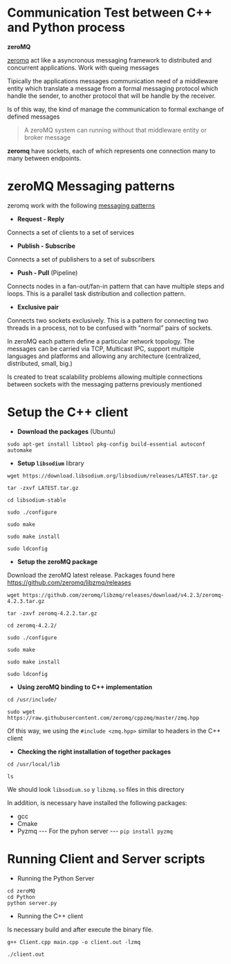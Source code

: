 # Communication Test between C++ and Python process

**zeroMQ**

[zeromq](http://zguide.zeromq.org/page:all) act like a asyncronous messaging framework
to distributed and concurrent applications. Work with queing messages


Tipically the applications messages communication need of a middleware entity which translate
a message from a formal messaging protocol which handle the sender, to another protocol that will be handle
by the  receiver.

Is of this way, the kind of manage the communication to formal exchange of defined messages


>A zeroMQ system can running without that middleware entity or broker message



**zeromq** have sockets, each of which represents  one connection many to many between endpoints.

# zeroMQ Messaging patterns

zeromq work with the following  [messaging patterns](http://zguide.zeromq.org/page:all#Messaging-Patterns)


+ **Request - Reply**
 
 Connects a set of clients to a set of services
 
 + **Publish - Subscribe**
 
 Connects a set of publishers to a set of subscribers
 
 + **Push - Pull** (Pipeline)
 
 Connects nodes in a fan-out/fan-in pattern that can have multiple steps and loops. This is a parallel task distribution and collection pattern.
 
 + **Exclusive pair**
 
 Connects two sockets exclusively. This is a pattern for connecting two threads in a process, not to be confused with "normal" pairs of sockets.
 
 
 
 In zeroMQ each pattern define a particular network topology. The messages can be carried via TCP, Multicast
 IPC, support multiple languages and platforms and allowing any architecture (centralized, distributed, small, big.)
 
 Is created to treat scalability problems allowing multiple connections between sockets with the messaging patterns
 previously mentioned
 

 # Setup the C++ client
 
 + **Download the packages** (Ubuntu)
 
 `sudo apt-get install libtool pkg-config build-essential autoconf automake`
 
 + **Setup `libsodium`** library 
 
 ```
 wget https://download.libsodium.org/libsodium/releases/LATEST.tar.gz
 
 tar -zxvf LATEST.tar.gz
 
 cd libsodium-stable
 
 sudo ./configure
 
 sudo make
 
 sudo make install
 
 sudo ldconfig
  ```
  
 + **Setup the zeroMQ package**
 
 Download the zeroMQ latest release. Packages found here https://github.com/zeromq/libzmq/releases 
 
 ```
 wget https://github.com/zeromq/libzmq/releases/download/v4.2.3/zeromq-4.2.3.tar.gz
 
 tar -zxvf zeromq-4.2.2.tar.gz 
 
 cd zeromq-4.2.2/
 
 sudo ./configure
 
 sudo make
 
 sudo make install
 
 sudo ldconfig 
 ```
 
 + **Using zeroMQ binding to C++ implementation**
 
  ```
  cd /usr/include/
  
  sudo wget https://raw.githubusercontent.com/zeromq/cppzmq/master/zmq.hpp
  ```
  
  Of this way, we using the `#include <zmq.hpp>` similar to headers in the C++ client
  
  
  + **Checking the right installation of together packages**
  
   ```
   cd /usr/local/lib 
   
   ls
   ```
   
   We should look `libsodium.so` y `libzmq.so` files in this directory
   
   
   
In addition, is necessary have installed the following packages:

* gcc
* Cmake
* Pyzmq --- For the pyhon server ---  `pip install pyzmq`


# Running Client and Server scripts

+ Running the Python Server

```
cd zeroMQ
cd Python 
python server.py
```

+ Running the C++ client

Is necessary build and after execute the binary file.

```
g++ Client.cpp main.cpp -o client.out -lzmq

./client.out
```


